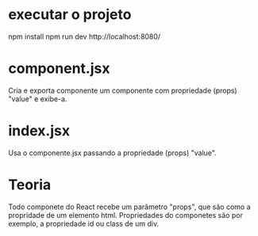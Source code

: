 # executar o projeto
npm install
npm run dev
http://localhost:8080/


# component.jsx
Cria e exporta componente um componente com propriedade (props)
"value" e exibe-a.

# index.jsx
Usa o componente.jsx passando a propriedade (props) "value".

# Teoria
Todo componete do React recebe um parâmetro "props", que
são como a propridade de um elemento html.
Propriedades do componetes são por exemplo, a propriedade id ou class de um div.




